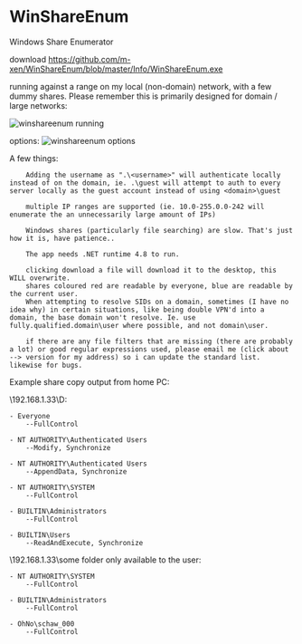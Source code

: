 WinShareEnum
============

Windows Share Enumerator

download  https://github.com/m-xen/WinShareEnum/blob/master/Info/WinShareEnum.exe

running against a range on my local (non-domain) network, with a few dummy shares. Please remember this is primarily designed for domain / large networks:

![winshareenum running](http://i.imgur.com/1RswJvA.png?1)

options:
![winshareenum options](http://i.imgur.com/9y6V0WH.png?1)

  
A few things:


		Adding the username as ".\<username>" will authenticate locally instead of on the domain, ie. .\guest will attempt to auth to every server locally as the guest account instead of using <domain>\guest
		
		multiple IP ranges are supported (ie. 10.0-255.0.0-242 will enumerate the an unnecessarily large amount of IPs)

		Windows shares (particularly file searching) are slow. That's just how it is, have patience..

		The app needs .NET runtime 4.8 to run.

		clicking download a file will download it to the desktop, this WILL overwrite.
		shares coloured red are readable by everyone, blue are readable by the current user.
		When attempting to resolve SIDs on a domain, sometimes (I have no idea why) in certain situations, like being double VPN'd into a domain, the base domain won't resolve. Ie. use fully.qualified.domain\user where possible, and not domain\user.
		
		if there are any file filters that are missing (there are probably a lot) or good regular expressions used, please email me (click about --> version for my address) so i can update the standard list. likewise for bugs.
		
Example share copy output from home PC:

\\192.168.1.33\D:


	- Everyone
		--FullControl

	- NT AUTHORITY\Authenticated Users
		--Modify, Synchronize

	- NT AUTHORITY\Authenticated Users
		--AppendData, Synchronize

	- NT AUTHORITY\SYSTEM
		--FullControl

	- BUILTIN\Administrators
		--FullControl

	- BUILTIN\Users
		--ReadAndExecute, Synchronize


\\192.168.1.33\some folder only available to the user:


	- NT AUTHORITY\SYSTEM
		--FullControl

	- BUILTIN\Administrators
		--FullControl

	- OhNo\schaw_000
		--FullControl
